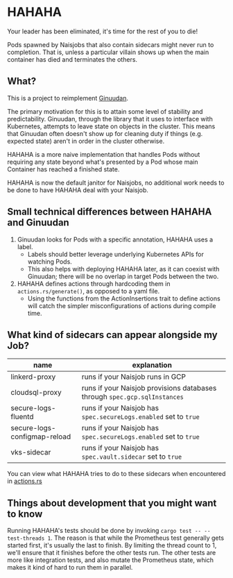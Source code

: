 # HAHAHA

Your leader has been eliminated, it's time for the rest of you to die!

Pods spawned by Naisjobs that also contain sidecars might never run to completion.
That is, unless a particular villain shows up when the main container has died and terminates the others.

## What?

This is a project to reimplement [Ginuudan](https://github.com/nais/ginuudan).

The primary motivation for this is to attain some level of stability and predictability.
Ginuudan, through the library that it uses to interface with Kubernetes, attempts to leave state on objects in the cluster.
This means that Ginuudan often doesn't show up for cleaning duty if things (e.g. expected state) aren't in order in the cluster otherwise.

HAHAHA is a more naive implementation that handles Pods without requiring any state beyond what's presented by a Pod whose main Container has reached a finished state.

HAHAHA is now the default janitor for Naisjobs, no additional work needs to be done to have HAHAHA deal with your Naisjob.

## Small technical differences between HAHAHA and Ginuudan

1. Ginuudan looks for Pods with a specific annotation, HAHAHA uses a label.
    * Labels should better leverage underlying Kubernetes APIs for watching Pods.
    * This also helps with deploying HAHAHA later, as it can coexist with Ginuudan; there will be no overlap in target Pods between the two.
2. HAHAHA defines actions through hardcoding them in `actions.rs/generate()`, as opposed to a yaml file.
    * Using the functions from the ActionInsertions trait to define actions will catch the simpler misconfigurations of actions during compile time.


## What kind of sidecars can appear alongside my Job?

| name | explanation |
|------|-------------|
| linkerd-proxy | runs if your Naisjob runs in GCP | 
| cloudsql-proxy | runs if your Naisjob provisions databases through `spec.gcp.sqlInstances` |
| secure-logs-fluentd | runs if your Naisjob has `spec.secureLogs.enabled` set to `true` |
| secure-logs-configmap-reload | runs if your Naisjob has `spec.secureLogs.enabled` set to `true` |
| vks-sidecar | runs if your Naisjob has `spec.vault.sidecar` set to `true` |

You can view what HAHAHA tries to do to these sidecars when encountered in [actions.rs](https://github.com/nais/hahaha/blob/main/src/actions.rs#L9-L13)

## Things about development that you might want to know

Running HAHAHA's tests should be done by invoking `cargo test -- --test-threads 1`. The reason is that while the Prometheus test generally gets started first, it's usually the last to finish. By limiting the thread count to 1, we'll ensure that it finishes before the other tests run. The other tests are more like integration tests, and also mutate the Prometheus state, which makes it kind of hard to run them in parallel.